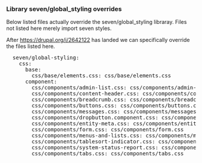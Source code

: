 ### Library seven/global_styling overrides
Below listed files actually override the seven/global_styling libraray. Files not listed here merely import seven styles. 

After https://drupal.org/i/2642122 has landed we can specifically override the files listed here.

<pre>
  seven/global-styling:
    css:
      base:
        css/base/elements.css: css/base/elements.css
      component:
        css/components/admin-list.css: css/components/admin-list.css
        css/components/content-header.css: css/components/content-header.css
        css/components/breadcrumb.css: css/components/breadcrumb.css
        css/components/buttons.css: css/components/buttons.css
        css/components/messages.css: css/components/messages.css
        css/components/dropbutton.component.css: css/components/dropbutton.component.css
        css/components/entity-meta.css: css/components/entity-meta.css
        css/components/form.css: css/components/form.css
        css/components/menus-and-lists.css: css/components/menus-and-lists.css
        css/components/tablesort-indicator.css: css/components/tablesort-indicator.css
        css/components/system-status-report.css: css/components/system-status-report.css
        css/components/tabs.css: css/components/tabs.css
</pre>
